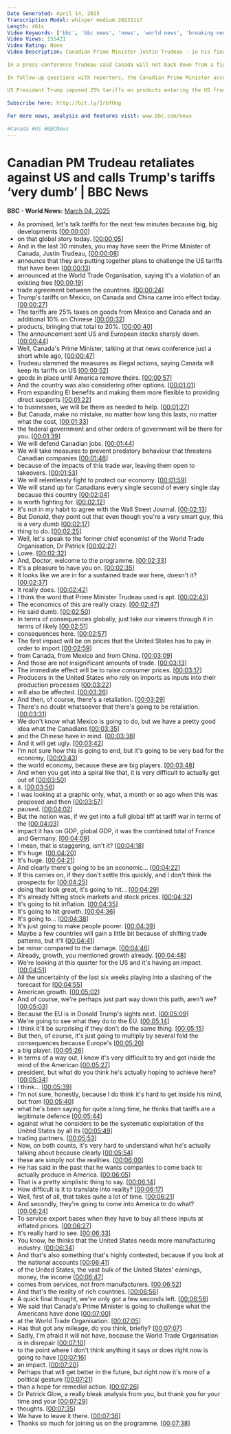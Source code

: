 ```yaml
---
Date Generated: April 14, 2025
Transcription Model: whisper medium 20231117
Length: 461s
Video Keywords: ['bbc', 'bbc news', 'news', 'world news', 'breaking news', 'us news', 'world', 'america', 'usa', 'usa news', 'india news', 'Canada', 'Trudeau', 'US', 'Tariffs']
Video Views: 155421
Video Rating: None
Video Description: Canadian Prime Minister Justin Trudeau - in his final week in office - has delivered a punchy response to new tariffs imposed by US President Donald Trump on Canadian goods, calling it “a dumb thing to do”.
 
In a press conference Trudeau said Canada will not back down from a fight," and announced 25% retaliatory tariffs against C$155bn (US$107bn; £84bn) worth of American goods, starting with C$30bn worth of goods immediately.
 
In follow-up questions with reporters, the Canadian Prime Minister accused Trump of wanting to see a "collapse" of the Canadian economy, before reiterating that Canada would never become the 51st US state.
 
US President Trump imposed 25% tariffs on products entering the US from Canada from Monday overnight, and also charged a 10% tariff on Canadian energy.
 
Subscribe here: http://bit.ly/1rbfUog
 
For more news, analysis and features visit: www.bbc.com/news
 
#Canada #US #BBCNews
---
```


# Canadian PM Trudeau retaliates against US and calls Trump's tariffs ‘very dumb’ | BBC News
**BBC - World News:** [March 04, 2025](https://www.youtube.com/watch?v=n_Bd8aVm5eg)
*  As promised, let's talk tariffs for the next few minutes because big, big developments [[00:00:00](https://www.youtube.com/watch?v=n_Bd8aVm5eg&t=0.0s)]
*  on that global story today. [[00:00:05](https://www.youtube.com/watch?v=n_Bd8aVm5eg&t=5.92s)]
*  And in the last 30 minutes, you may have seen the Prime Minister of Canada, Justin Trudeau, [[00:00:08](https://www.youtube.com/watch?v=n_Bd8aVm5eg&t=8.16s)]
*  announce that they are putting together plans to challenge the US tariffs that have been [[00:00:13](https://www.youtube.com/watch?v=n_Bd8aVm5eg&t=13.56s)]
*  announced at the World Trade Organisation, saying it's a violation of an existing free [[00:00:19](https://www.youtube.com/watch?v=n_Bd8aVm5eg&t=19.88s)]
*  trade agreement between the countries. [[00:00:24](https://www.youtube.com/watch?v=n_Bd8aVm5eg&t=24.52s)]
*  Trump's tariffs on Mexico, on Canada and China came into effect today. [[00:00:27](https://www.youtube.com/watch?v=n_Bd8aVm5eg&t=27.28s)]
*  The tariffs are 25% taxes on goods from Mexico and Canada and an additional 10% on Chinese [[00:00:32](https://www.youtube.com/watch?v=n_Bd8aVm5eg&t=32.480000000000004s)]
*  products, bringing that total to 20%. [[00:00:40](https://www.youtube.com/watch?v=n_Bd8aVm5eg&t=40.08s)]
*  The announcement sent US and European stocks sharply down. [[00:00:44](https://www.youtube.com/watch?v=n_Bd8aVm5eg&t=44.0s)]
*  Well, Canada's Prime Minister, talking at that news conference just a short while ago, [[00:00:47](https://www.youtube.com/watch?v=n_Bd8aVm5eg&t=47.8s)]
*  Trudeau slammed the measures as illegal actions, saying Canada will keep its tariffs on US [[00:00:52](https://www.youtube.com/watch?v=n_Bd8aVm5eg&t=52.4s)]
*  goods in place until America remove theirs. [[00:00:57](https://www.youtube.com/watch?v=n_Bd8aVm5eg&t=57.92s)]
*  And the country was also considering other options. [[00:01:01](https://www.youtube.com/watch?v=n_Bd8aVm5eg&t=61.28s)]
*  From expanding EI benefits and making them more flexible to providing direct supports [[00:01:22](https://www.youtube.com/watch?v=n_Bd8aVm5eg&t=82.39999999999999s)]
*  to businesses, we will be there as needed to help. [[00:01:27](https://www.youtube.com/watch?v=n_Bd8aVm5eg&t=87.67999999999999s)]
*  But Canada, make no mistake, no matter how long this lasts, no matter what the cost, [[00:01:33](https://www.youtube.com/watch?v=n_Bd8aVm5eg&t=93.75999999999999s)]
*  the federal government and other orders of government will be there for you. [[00:01:39](https://www.youtube.com/watch?v=n_Bd8aVm5eg&t=99.75999999999999s)]
*  We will defend Canadian jobs. [[00:01:44](https://www.youtube.com/watch?v=n_Bd8aVm5eg&t=104.96s)]
*  We will take measures to prevent predatory behaviour that threatens Canadian companies [[00:01:48](https://www.youtube.com/watch?v=n_Bd8aVm5eg&t=108.04s)]
*  because of the impacts of this trade war, leaving them open to takeovers. [[00:01:53](https://www.youtube.com/watch?v=n_Bd8aVm5eg&t=113.68s)]
*  We will relentlessly fight to protect our economy. [[00:01:59](https://www.youtube.com/watch?v=n_Bd8aVm5eg&t=119.88000000000001s)]
*  We will stand up for Canadians every single second of every single day because this country [[00:02:04](https://www.youtube.com/watch?v=n_Bd8aVm5eg&t=124.58000000000001s)]
*  is worth fighting for. [[00:02:12](https://www.youtube.com/watch?v=n_Bd8aVm5eg&t=132.12s)]
*  It's not in my habit to agree with the Wall Street Journal. [[00:02:13](https://www.youtube.com/watch?v=n_Bd8aVm5eg&t=133.92s)]
*  But Donald, they point out that even though you're a very smart guy, this is a very dumb [[00:02:17](https://www.youtube.com/watch?v=n_Bd8aVm5eg&t=137.92s)]
*  thing to do. [[00:02:25](https://www.youtube.com/watch?v=n_Bd8aVm5eg&t=145.44s)]
*  Well, let's speak to the former chief economist of the World Trade Organisation, Dr Patrick [[00:02:27](https://www.youtube.com/watch?v=n_Bd8aVm5eg&t=147.11999999999998s)]
*  Lowe. [[00:02:32](https://www.youtube.com/watch?v=n_Bd8aVm5eg&t=152.88s)]
*  And, Doctor, welcome to the programme. [[00:02:33](https://www.youtube.com/watch?v=n_Bd8aVm5eg&t=153.88s)]
*  It's a pleasure to have you on. [[00:02:35](https://www.youtube.com/watch?v=n_Bd8aVm5eg&t=155.76s)]
*  It looks like we are in for a sustained trade war here, doesn't it? [[00:02:37](https://www.youtube.com/watch?v=n_Bd8aVm5eg&t=157.79999999999998s)]
*  It really does. [[00:02:42](https://www.youtube.com/watch?v=n_Bd8aVm5eg&t=162.92s)]
*  I think the word that Prime Minister Trudeau used is apt. [[00:02:43](https://www.youtube.com/watch?v=n_Bd8aVm5eg&t=163.92s)]
*  The economics of this are really crazy. [[00:02:47](https://www.youtube.com/watch?v=n_Bd8aVm5eg&t=167.16s)]
*  He said dumb. [[00:02:50](https://www.youtube.com/watch?v=n_Bd8aVm5eg&t=170.16s)]
*  In terms of consequences globally, just take our viewers through it in terms of likely [[00:02:51](https://www.youtube.com/watch?v=n_Bd8aVm5eg&t=171.45999999999998s)]
*  consequences here. [[00:02:57](https://www.youtube.com/watch?v=n_Bd8aVm5eg&t=177.79999999999998s)]
*  The first impact will be on prices that the United States has to pay in order to import [[00:02:59](https://www.youtube.com/watch?v=n_Bd8aVm5eg&t=179.92s)]
*  from Canada, from Mexico and from China. [[00:03:09](https://www.youtube.com/watch?v=n_Bd8aVm5eg&t=189.52s)]
*  And those are not insignificant amounts of trade. [[00:03:13](https://www.youtube.com/watch?v=n_Bd8aVm5eg&t=193.88000000000002s)]
*  The immediate effect will be to raise consumer prices. [[00:03:17](https://www.youtube.com/watch?v=n_Bd8aVm5eg&t=197.72s)]
*  Producers in the United States who rely on imports as inputs into their production processes [[00:03:22](https://www.youtube.com/watch?v=n_Bd8aVm5eg&t=202.12s)]
*  will also be affected. [[00:03:26](https://www.youtube.com/watch?v=n_Bd8aVm5eg&t=206.64000000000001s)]
*  And then, of course, there's a retaliation. [[00:03:29](https://www.youtube.com/watch?v=n_Bd8aVm5eg&t=209.76000000000002s)]
*  There's no doubt whatsoever that there's going to be retaliation. [[00:03:31](https://www.youtube.com/watch?v=n_Bd8aVm5eg&t=211.48000000000002s)]
*  We don't know what Mexico is going to do, but we have a pretty good idea what the Canadians [[00:03:35](https://www.youtube.com/watch?v=n_Bd8aVm5eg&t=215.2s)]
*  and the Chinese have in mind. [[00:03:38](https://www.youtube.com/watch?v=n_Bd8aVm5eg&t=218.96s)]
*  And it will get ugly. [[00:03:42](https://www.youtube.com/watch?v=n_Bd8aVm5eg&t=222.52s)]
*  I'm not sure how this is going to end, but it's going to be very bad for the economy, [[00:03:43](https://www.youtube.com/watch?v=n_Bd8aVm5eg&t=223.51999999999998s)]
*  the world economy, because these are big players. [[00:03:48](https://www.youtube.com/watch?v=n_Bd8aVm5eg&t=228.0s)]
*  And when you get into a spiral like that, it is very difficult to actually get out of [[00:03:50](https://www.youtube.com/watch?v=n_Bd8aVm5eg&t=230.88s)]
*  it. [[00:03:56](https://www.youtube.com/watch?v=n_Bd8aVm5eg&t=236.04s)]
*  I was looking at a graphic only, what, a month or so ago when this was proposed and then [[00:03:57](https://www.youtube.com/watch?v=n_Bd8aVm5eg&t=237.04s)]
*  paused. [[00:04:02](https://www.youtube.com/watch?v=n_Bd8aVm5eg&t=242.07999999999998s)]
*  But the notion was, if we get into a full global tiff at tariff war in terms of the [[00:04:03](https://www.youtube.com/watch?v=n_Bd8aVm5eg&t=243.48000000000002s)]
*  impact it has on GDP, global GDP, it was the combined total of France and Germany. [[00:04:09](https://www.youtube.com/watch?v=n_Bd8aVm5eg&t=249.84s)]
*  I mean, that is staggering, isn't it? [[00:04:18](https://www.youtube.com/watch?v=n_Bd8aVm5eg&t=258.04s)]
*  It's huge. [[00:04:20](https://www.youtube.com/watch?v=n_Bd8aVm5eg&t=260.48s)]
*  It's huge. [[00:04:21](https://www.youtube.com/watch?v=n_Bd8aVm5eg&t=261.48s)]
*  And clearly there's going to be an economic... [[00:04:22](https://www.youtube.com/watch?v=n_Bd8aVm5eg&t=262.48s)]
*  If this carries on, if they don't settle this quickly, and I don't think the prospects for [[00:04:25](https://www.youtube.com/watch?v=n_Bd8aVm5eg&t=265.04s)]
*  doing that look great, it's going to hit... [[00:04:29](https://www.youtube.com/watch?v=n_Bd8aVm5eg&t=269.84000000000003s)]
*  It's already hitting stock markets and stock prices. [[00:04:32](https://www.youtube.com/watch?v=n_Bd8aVm5eg&t=272.84000000000003s)]
*  It's going to hit inflation. [[00:04:35](https://www.youtube.com/watch?v=n_Bd8aVm5eg&t=275.0s)]
*  It's going to hit growth. [[00:04:36](https://www.youtube.com/watch?v=n_Bd8aVm5eg&t=276.8s)]
*  It's going to... [[00:04:38](https://www.youtube.com/watch?v=n_Bd8aVm5eg&t=278.56s)]
*  It's just going to make people poorer. [[00:04:39](https://www.youtube.com/watch?v=n_Bd8aVm5eg&t=279.56s)]
*  Maybe a few countries will gain a little bit because of shifting trade patterns, but it'll [[00:04:41](https://www.youtube.com/watch?v=n_Bd8aVm5eg&t=281.16s)]
*  be minor compared to the damage. [[00:04:46](https://www.youtube.com/watch?v=n_Bd8aVm5eg&t=286.32s)]
*  Already, growth, you mentioned growth already. [[00:04:48](https://www.youtube.com/watch?v=n_Bd8aVm5eg&t=288.6s)]
*  We're looking at this quarter for the US and it's having an impact. [[00:04:51](https://www.youtube.com/watch?v=n_Bd8aVm5eg&t=291.24s)]
*  All the uncertainty of the last six weeks playing into a slashing of the forecast for [[00:04:55](https://www.youtube.com/watch?v=n_Bd8aVm5eg&t=295.52s)]
*  American growth. [[00:05:02](https://www.youtube.com/watch?v=n_Bd8aVm5eg&t=302.44s)]
*  And of course, we're perhaps just part way down this path, aren't we? [[00:05:03](https://www.youtube.com/watch?v=n_Bd8aVm5eg&t=303.96s)]
*  Because the EU is in Donald Trump's sights next. [[00:05:09](https://www.youtube.com/watch?v=n_Bd8aVm5eg&t=309.24s)]
*  We're going to see what they do to the EU. [[00:05:14](https://www.youtube.com/watch?v=n_Bd8aVm5eg&t=314.12s)]
*  I think it'll be surprising if they don't do the same thing. [[00:05:15](https://www.youtube.com/watch?v=n_Bd8aVm5eg&t=315.59999999999997s)]
*  But then, of course, it's just going to multiply by several fold the consequences because Europe's [[00:05:20](https://www.youtube.com/watch?v=n_Bd8aVm5eg&t=320.32s)]
*  a big player. [[00:05:26](https://www.youtube.com/watch?v=n_Bd8aVm5eg&t=326.08s)]
*  In terms of a way out, I know it's very difficult to try and get inside the mind of the American [[00:05:27](https://www.youtube.com/watch?v=n_Bd8aVm5eg&t=327.52s)]
*  president, but what do you think he's actually hoping to achieve here? [[00:05:34](https://www.youtube.com/watch?v=n_Bd8aVm5eg&t=334.24s)]
*  I think... [[00:05:39](https://www.youtube.com/watch?v=n_Bd8aVm5eg&t=339.6s)]
*  I'm not sure, honestly, because I do think it's hard to get inside his mind, but from [[00:05:40](https://www.youtube.com/watch?v=n_Bd8aVm5eg&t=340.6s)]
*  what he's been saying for quite a long time, he thinks that tariffs are a legitimate defence [[00:05:44](https://www.youtube.com/watch?v=n_Bd8aVm5eg&t=344.24s)]
*  against what he considers to be the systematic exploitation of the United States by all its [[00:05:49](https://www.youtube.com/watch?v=n_Bd8aVm5eg&t=349.28000000000003s)]
*  trading partners. [[00:05:53](https://www.youtube.com/watch?v=n_Bd8aVm5eg&t=353.8s)]
*  Now, on both counts, it's very hard to understand what he's actually talking about because clearly [[00:05:54](https://www.youtube.com/watch?v=n_Bd8aVm5eg&t=354.8s)]
*  these are simply not the realities. [[00:06:00](https://www.youtube.com/watch?v=n_Bd8aVm5eg&t=360.52s)]
*  He has said in the past that he wants companies to come back to actually produce in America. [[00:06:05](https://www.youtube.com/watch?v=n_Bd8aVm5eg&t=365.72s)]
*  That is a pretty simplistic thing to say. [[00:06:14](https://www.youtube.com/watch?v=n_Bd8aVm5eg&t=374.64s)]
*  How difficult is it to translate into reality? [[00:06:17](https://www.youtube.com/watch?v=n_Bd8aVm5eg&t=377.56s)]
*  Well, first of all, that takes quite a lot of time. [[00:06:21](https://www.youtube.com/watch?v=n_Bd8aVm5eg&t=381.44s)]
*  And secondly, they're going to come into America to do what? [[00:06:24](https://www.youtube.com/watch?v=n_Bd8aVm5eg&t=384.47999999999996s)]
*  To service export bases when they have to buy all these inputs at inflated prices. [[00:06:27](https://www.youtube.com/watch?v=n_Bd8aVm5eg&t=387.2s)]
*  It's really hard to see. [[00:06:33](https://www.youtube.com/watch?v=n_Bd8aVm5eg&t=393.15999999999997s)]
*  You know, he thinks that the United States needs more manufacturing industry. [[00:06:34](https://www.youtube.com/watch?v=n_Bd8aVm5eg&t=394.15999999999997s)]
*  And that's also something that's highly contested, because if you look at the national accounts [[00:06:41](https://www.youtube.com/watch?v=n_Bd8aVm5eg&t=401.56s)]
*  of the United States, the vast bulk of the United States' earnings, money, the income [[00:06:47](https://www.youtube.com/watch?v=n_Bd8aVm5eg&t=407.24s)]
*  comes from services, not from manufacturers. [[00:06:52](https://www.youtube.com/watch?v=n_Bd8aVm5eg&t=412.68s)]
*  And that's the reality of rich countries. [[00:06:56](https://www.youtube.com/watch?v=n_Bd8aVm5eg&t=416.32s)]
*  A quick final thought, we've only got a few seconds left. [[00:06:58](https://www.youtube.com/watch?v=n_Bd8aVm5eg&t=418.24s)]
*  We said that Canada's Prime Minister is going to challenge what the Americans have done [[00:07:00](https://www.youtube.com/watch?v=n_Bd8aVm5eg&t=420.91999999999996s)]
*  at the World Trade Organisation. [[00:07:05](https://www.youtube.com/watch?v=n_Bd8aVm5eg&t=425.68s)]
*  Has that got any mileage, do you think, briefly? [[00:07:07](https://www.youtube.com/watch?v=n_Bd8aVm5eg&t=427.84s)]
*  Sadly, I'm afraid it will not have, because the World Trade Organisation is in disrepair [[00:07:10](https://www.youtube.com/watch?v=n_Bd8aVm5eg&t=430.6s)]
*  to the point where I don't think anything it says or does right now is going to have [[00:07:16](https://www.youtube.com/watch?v=n_Bd8aVm5eg&t=436.16s)]
*  an impact. [[00:07:20](https://www.youtube.com/watch?v=n_Bd8aVm5eg&t=440.68s)]
*  Perhaps that will get better in the future, but right now it's more of a political gesture [[00:07:21](https://www.youtube.com/watch?v=n_Bd8aVm5eg&t=441.68s)]
*  than a hope for remedial action. [[00:07:26](https://www.youtube.com/watch?v=n_Bd8aVm5eg&t=446.04s)]
*  Dr Patrick Glow, a really bleak analysis from you, but thank you for your time and your [[00:07:29](https://www.youtube.com/watch?v=n_Bd8aVm5eg&t=449.52s)]
*  thoughts. [[00:07:35](https://www.youtube.com/watch?v=n_Bd8aVm5eg&t=455.92s)]
*  We have to leave it there. [[00:07:36](https://www.youtube.com/watch?v=n_Bd8aVm5eg&t=456.92s)]
*  Thanks so much for joining us on the programme. [[00:07:38](https://www.youtube.com/watch?v=n_Bd8aVm5eg&t=458.12s)]
